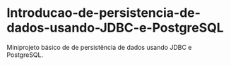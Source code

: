 # Introducao-de-persistencia-de-dados-usando-JDBC-e-PostgreSQL
Miniprojeto básico de de persistência de dados usando JDBC e PostgreSQL.

